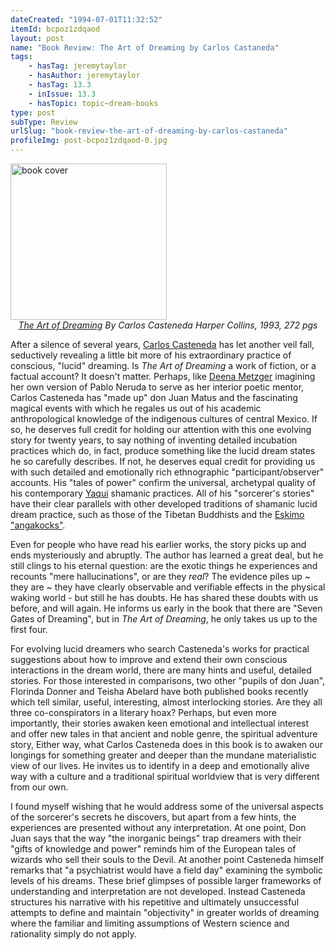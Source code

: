 ```yaml
---
dateCreated: "1994-07-01T11:32:52"
itemId: bcpoz1zdqaod
layout: post
name: "Book Review: The Art of Dreaming by Carlos Castaneda"
tags:
    - hasTag: jeremytaylor
    - hasAuthor: jeremytaylor
    - hasTag: 13.3
    - inIssue: 13.3
    - hasTopic: topic~dream-books
type: post
subType: Review
urlSlug: "book-review-the-art-of-dreaming-by-carlos-castaneda"
profileImg: post-bcpoz1zdqaod-0.jpg
---
```


<img src="../images/post-bcpoz1zdqaod-0.jpg" alt="book cover" width="250" height="auto"/>
<!--nopreview--><div class="caption" style="text-align: center;"><i><a href="https://www.amazon.com.au/Art-Dreaming-Carlos-Castaneda/dp/006092554X">The Art of Dreaming</a> By Carlos Casteneda Harper Collins, 1993, 272 pgs</i></div><!--/nopreview-->

After a silence of several years, [Carlos Casteneda](https://en.wikipedia.org/wiki/Carlos_Castaneda) has let another veil fall, seductively revealing a little bit more of his extraordinary practice of conscious, "lucid" dreaming. Is _The Art of Dreaming_ a work of fiction, or a factual account? It doesn't matter. Perhaps, like [Deena Metzger](../@deenametzger) imagining her own version of Pablo Neruda to serve as her interior poetic mentor, Carlos Casteneda has "made up" don Juan Matus and the fascinating magical events with which he regales us out of his academic anthropological knowledge of the indigenous cultures of central Mexico. If so, he deserves full credit for holding our attention with this one evolving story for twenty years, to say nothing of inventing detailed incubation practices which do, in fact, produce something like the lucid dream states he so carefully describes. If not, he deserves equal credit for providing us with such detailed and emotionally rich ethnographic "participant/observer" accounts. His "tales of power" confirm the universal, archetypal quality of his contemporary [Yaqui](https://en.wikipedia.org/wiki/Yaqui) shamanic practices. All of his "sorcerer's stories" have their clear parallels with other developed traditions of shamanic lucid dream practice, such as those of the Tibetan Buddhists and the [Eskimo "angakocks"](https://en.wikipedia.org/wiki/Angakkuq).

Even for people who have read his earlier works, the story picks up and ends mysteriously and abruptly. The author has learned a great deal, but he still clings to his eternal question: are the exotic things he experiences and recounts "mere hallucinations", or are they _real_? The evidence piles up ~ they are ~ they have clearly observable and verifiable effects in the physical waking world - but still he has doubts. He has shared these doubts with us before, and will again. He informs us early in the book that there are "Seven Gates of Dreaming", but in _The Art of Dreaming_, he only takes us up to the first four.

For evolving lucid dreamers who search Casteneda's works for practical suggestions about how to improve and extend their own conscious interactions in the dream world, there are many hints and useful, detailed stories. For those interested in comparisons, two other "pupils of don Juan", Florinda Donner and Teisha Abelard have both published books recently which tell similar, useful, interesting, almost interlocking stories. Are they all three co-conspirators in a literary hoax? Perhaps, but even more importantly, their stories awaken keen emotional and intellectual interest and offer new tales in that ancient and noble genre, the spiritual adventure story, Either way, what Carlos Casteneda does in this book is to awaken our longings for something greater and deeper than the mundane materialistic view of our lives. He invites us to identify in a deep and emotionally alive way with a culture and a traditional spiritual worldview that is very different from our own.

I found myself wishing that he would address some of the universal aspects of the sorcerer's secrets he discovers, but apart from a few hints, the experiences are presented without any interpretation. At one point, Don Juan says that the way "the inorganic beings" trap dreamers with their "gifts of knowledge and power" reminds him of the European tales of wizards who sell their souls to the Devil. At another point Casteneda himself remarks that "a psychiatrist would have a field day" examining the symbolic levels of his dreams. These brief glimpses of possible larger frameworks of understanding and interpretation are not developed. Instead Casteneda structures his narrative with his repetitive and ultimately unsuccessful attempts to define and maintain "objectivity" in greater worlds of dreaming where the familiar and limiting assumptions of Western science and rationality simply do not apply.
